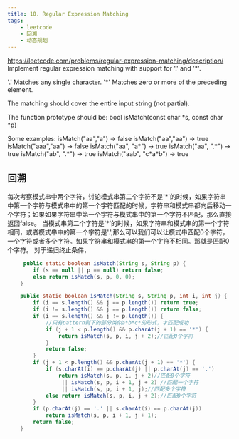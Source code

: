 ```yaml
---
title: 10. Regular Expression Matching
tags:
    - leetcode 
    - 回溯
    - 动态规划
---
```

https://leetcode.com/problems/regular-expression-matching/description/
Implement regular expression matching with support for '.' and '*'.

'.' Matches any single character.
'*' Matches zero or more of the preceding element.

The matching should cover the entire input string (not partial).

The function prototype should be:
bool isMatch(const char *s, const char *p)

Some examples:
isMatch("aa","a") → false
isMatch("aa","aa") → true
isMatch("aaa","aa") → false
isMatch("aa", "a\*") → true
isMatch("aa", ".\*") → true
isMatch("ab", ".\*") → true
isMatch("aab", "c\*a\*b") → true
## 回溯
每次考察模式串中两个字符，讨论模式串第二个字符不是'\*'的时候，如果字符串中第一个字符与模式串中的第一个字符匹配的时候，字符串和模式串都向后移动一个字符；如果如果字符串中第一个字符与模式串中的第一个字符不匹配，那么直接返回false。
当模式串第二个字符是'\*'的时候，如果字符串和模式串的第一个字符相同，或者模式串中的第一个字符是'.',那么可以我们可以让模式串匹配0个字符，一个字符或者多个字符。如果字符串和模式串的第一个字符不相同。那就是匹配0个字符。
对于递归终止条件，
```java
     public static boolean isMatch(String s, String p) {
        if (s == null || p == null) return false;
        else return isMatch(s, p, 0, 0);
    }

    public static boolean isMatch(String s, String p, int i, int j) {
        if (i == s.length() && j == p.length()) return true;
        if (i != s.length() && j == p.length()) return false;
        if (i == s.length() && j != p.length()) {
            //只有pattern剩下的部分类似a*b*c*的形式，才匹配成功
            if (j + 1 < p.length() && p.charAt(j + 1) == '*') {
                return isMatch(s, p, i, j + 2);//匹配0个字符
            }
            return false;
        }
        if (j + 1 < p.length() && p.charAt(j + 1) == '*') {
            if (s.charAt(i) == p.charAt(j) || p.charAt(j) == '.')
                return isMatch(s, p, i, j + 2)//匹配0个字符
                 || isMatch(s, p, i + 1, j + 2) //匹配一个字符
                 || isMatch(s, p, i + 1, j);//匹配多个字符
            else return isMatch(s, p, i, j + 2);//匹配0个字符
        }
        if (p.charAt(j) == '.' || s.charAt(i) == p.charAt(j))
            return isMatch(s, p, i + 1, j + 1);
        return false;
    }
```

